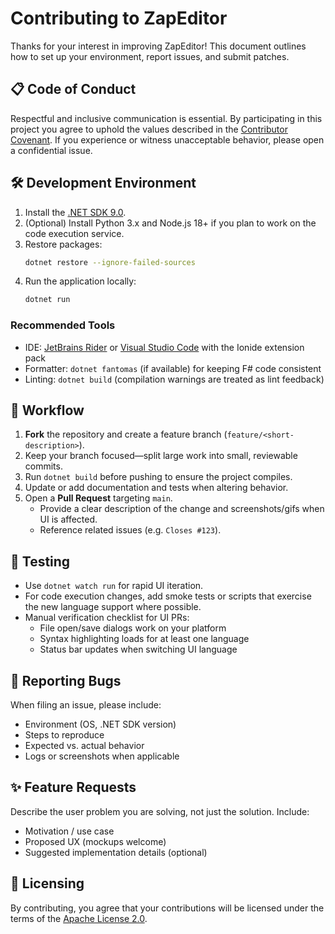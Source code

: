 # Contributing to ZapEditor

Thanks for your interest in improving ZapEditor! This document outlines how to set up your environment, report issues, and submit patches.

## 📋 Code of Conduct

Respectful and inclusive communication is essential. By participating in this project you agree to uphold the values described in the [Contributor Covenant](https://www.contributor-covenant.org/version/2/1/code_of_conduct/). If you experience or witness unacceptable behavior, please open a confidential issue.

## 🛠️ Development Environment

1. Install the [.NET SDK 9.0](https://dotnet.microsoft.com/download/dotnet/9.0).
2. (Optional) Install Python 3.x and Node.js 18+ if you plan to work on the code execution service.
3. Restore packages:
   ```bash
   dotnet restore --ignore-failed-sources
   ```
4. Run the application locally:
   ```bash
   dotnet run
   ```

### Recommended Tools

- IDE: [JetBrains Rider](https://www.jetbrains.com/rider/) or [Visual Studio Code](https://code.visualstudio.com/) with the Ionide extension pack
- Formatter: `dotnet fantomas` (if available) for keeping F# code consistent
- Linting: `dotnet build` (compilation warnings are treated as lint feedback)

## 🔁 Workflow

1. **Fork** the repository and create a feature branch (`feature/<short-description>`).
2. Keep your branch focused—split large work into small, reviewable commits.
3. Run `dotnet build` before pushing to ensure the project compiles.
4. Update or add documentation and tests when altering behavior.
5. Open a **Pull Request** targeting `main`.
   - Provide a clear description of the change and screenshots/gifs when UI is affected.
   - Reference related issues (e.g. `Closes #123`).

## 🧪 Testing

- Use `dotnet watch run` for rapid UI iteration.
- For code execution changes, add smoke tests or scripts that exercise the new language support where possible.
- Manual verification checklist for UI PRs:
  - File open/save dialogs work on your platform
  - Syntax highlighting loads for at least one language
  - Status bar updates when switching UI language

## 🐞 Reporting Bugs

When filing an issue, please include:

- Environment (OS, .NET SDK version)
- Steps to reproduce
- Expected vs. actual behavior
- Logs or screenshots when applicable

## ✨ Feature Requests

Describe the user problem you are solving, not just the solution. Include:

- Motivation / use case
- Proposed UX (mockups welcome)
- Suggested implementation details (optional)

## 📄 Licensing

By contributing, you agree that your contributions will be licensed under the terms of the [Apache License 2.0](LICENSE).
